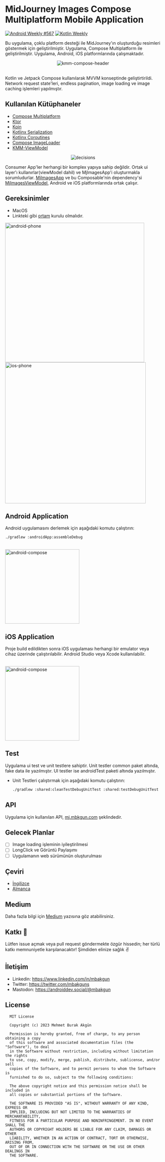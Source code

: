 # MidJourney Images Compose Multiplatform Mobile Application
[![Android Weekly #567](https://androidweekly.net/issues/issue-567/badge)](https://androidweekly.net/issues/issue-567)
<a href=""><img alt="Kotlin Weekly" src="image-assets/kotlin-weekly.svg"/></a>

Bu uygulama, çoklu platform desteği ile MidJourney'ın oluşturduğu resimleri göstermek için geliştirilmiştir. Uygulama,
Compose Multiplatform ile geliştirilmiştir. Uygulama, Android, iOS platformlarında çalışmaktadır.

<p align="center"><img src="image-assets/1.gif" alt="kmm-compose-header" /><br><br></p>
Kotlin ve Jetpack Compose kullanılarak MVVM konseptinde geliştirtirildi. Network request state'leri, endless pagination, image loading ve image caching işlemleri yapılmıştır.

## Kullanılan Kütüphaneler

- [Compose Multiplatform](https://www.jetbrains.com/lp/compose-multiplatform/)
- [Ktor](https://ktor.io/)
- [Koin](https://insert-koin.io/)
- [Kotlinx Serialization](https://kotlinlang.org/docs/serialization.html)
- [Kotlinx Coroutines](https://kotlinlang.org/docs/coroutines-overview.html)
- [Compose ImageLoader](https://github.com/qdsfdhvh/compose-imageloader)
- [KMM-ViewModel](https://github.com/rickclephas/KMM-ViewModel)

<div style="text-align: center;"><img src="image-assets/venn.png" alt="decisions"></div>

Consumer App'ler herhangi bir komplex yapıya sahip değildir. Ortak ui layer'ı kullanırlar(viewModel dahil) ve
MjImagesApp'i oluşturmakla sorumludurlar. [MjImagesApp](https://github.com/mbakgun/midjourney-images-compose-multiplatform/blob/e640ac5893478fa0b0b3ed6e71f2b3b66765ce0d/shared/src/commonMain/kotlin/ui/MjImagesApp.kt#L38-L38) ve bu Composable'nin dependency'si [MjImagesViewModel](https://github.com/mbakgun/midjourney-images-compose-multiplatform/blob/e640ac5893478fa0b0b3ed6e71f2b3b66765ce0d/shared/src/commonMain/kotlin/ui/MjImagesViewModel.kt#L15-L15), Android ve
iOS platformlarında ortak çalışır.

## Gereksinimler

- MacOS
- Linkteki gibi [ortam](https://github.com/JetBrains/compose-multiplatform-ios-android-template#set-up-the-environment)
  kurulu olmalıdır.

<img src="image-assets/androidss.png" alt="android-phone" height="450" /> <img src="image-assets/iosss.png" alt="ios-phone"  height="455" />

## Android Application

Android uygulamasını derlemek için aşağıdaki komutu çalıştırın:

```bash
./gradlew :androidApp:assembleDebug
```

<br><img src="image-assets/android.gif" width="240" alt="android-compose"/>

## iOS Application

Proje build edildikten sonra iOS uygulaması herhangi bir emulator veya cihaz üzerinde çalıştırılabilir. Android Studio
veya Xcode kullanılabilir.

<br><img src="image-assets/ios.gif" width="240" alt="android-compose"/>

## Test

Uygulama ui test ve unit testlere sahiptir. Unit testler common paket altında, fake data ile yazılmıştır. UI testler ise
androidTest paketi altında yazılmıştır.

* Unit Testleri çalıştırmak için aşağıdaki komutu çalıştırın:

    ```bash
    ./gradlew :shared:cleanTestDebugUnitTest :shared:testDebugUnitTest
    ```

## API

Uygulama için kullanılan API, [mj.mbkgun.com](https://mj.mbakgun.com/) şeklindedir.

## Gelecek Planlar

- [ ] Image loading işleminin iyileştirilmesi
- [ ] LongClick ve Görüntü Paylaşımı
- [ ] Uygulamanın web sürümünün oluşturulması

## Çeviri
- [İngilizce](/README.md) 
- [Almanca](/README-de.md)

## Medium

Daha fazla bilgi için [Medium](https://mbakgun.medium.com/mj-compose-multiplatform-e6f737b3cd18) yazısına göz atabilirsiniz.

## Katkı 👏

Lütfen issue açmak veya pull request göndermekte özgür hissedin; her türlü katkı memnuniyetle karşılanacaktır! Şimdiden elinize
sağlık ✌️

## İletişim

* Linkedin: https://www.linkedin.com/in/mbakgun
* Twitter: https://twitter.com/mbakguns
* Mastodon: https://androiddev.social/@mbakgun

License
-----------------

      MIT License

      Copyright (c) 2023 Mehmet Burak Akgün 
      
      Permission is hereby granted, free of charge, to any person obtaining a copy
      of this software and associated documentation files (the "Software"), to deal
      in the Software without restriction, including without limitation the rights
      to use, copy, modify, merge, publish, distribute, sublicense, and/or sell
      copies of the Software, and to permit persons to whom the Software is
      furnished to do so, subject to the following conditions:
      
      The above copyright notice and this permission notice shall be included in
      all copies or substantial portions of the Software.
      
      THE SOFTWARE IS PROVIDED "AS IS", WITHOUT WARRANTY OF ANY KIND, EXPRESS OR
      IMPLIED, INCLUDING BUT NOT LIMITED TO THE WARRANTIES OF MERCHANTABILITY,
      FITNESS FOR A PARTICULAR PURPOSE AND NONINFRINGEMENT. IN NO EVENT SHALL THE
      AUTHORS OR COPYRIGHT HOLDERS BE LIABLE FOR ANY CLAIM, DAMAGES OR OTHER
      LIABILITY, WHETHER IN AN ACTION OF CONTRACT, TORT OR OTHERWISE, ARISING FROM,
      OUT OF OR IN CONNECTION WITH THE SOFTWARE OR THE USE OR OTHER DEALINGS IN
      THE SOFTWARE.